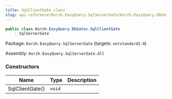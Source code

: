 ```yaml
---
title: SqlClientGate class
slug: api-reference/Korzh.EasyQuery.SqlServerGate/Korzh.EasyQuery.DbGates namespace/sqlclientgate-class
---
```



```csharp
public class Korzh.EasyQuery.DbGates.SqlClientGate
    : SqlServerGate

```
Package: `Korzh.EasyQuery.SqlServerGate` (targets: `netstandard2.0`)

Assembly: `Korzh.EasyQuery.SqlServerGate.dll`

### Constructors

| Name | Type | Description | 
| --- | --- | --- | 
| SqlClientGate() | `void` |  |